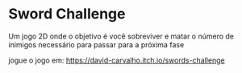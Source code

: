# Sword Challenge
 Um jogo 2D onde o objetivo é você sobreviver e matar o número de inimigos necessário para passar para a próxima fase

jogue o jogo em: https://david-carvalho.itch.io/swords-challenge
